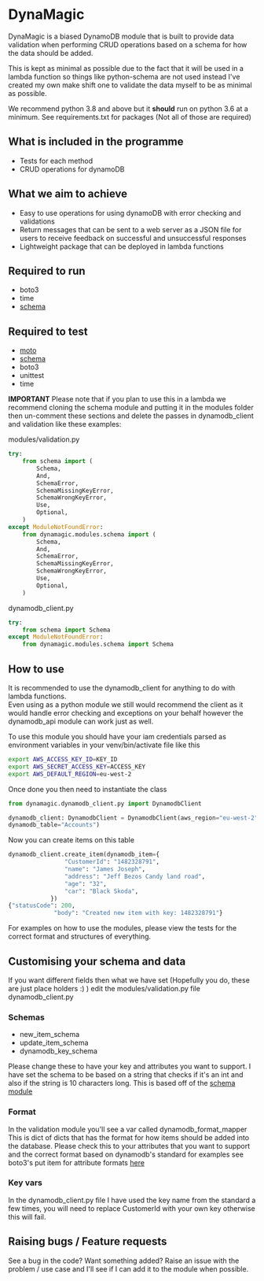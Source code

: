 # DynaMagic

DynaMagic is a biased DynamoDB module that is built to provide data validation when performing CRUD operations based on a schema for how the data should be added.

This is kept as minimal as possible due to the fact that it will be used in a lambda function so things like python-schema are not used instead I've created my own make shift one to validate the data myself to be as minimal as possible.

We recommend python 3.8 and above but it **should** run on python 3.6 at a minimum. See requirements.txt for packages (Not all of those are required)

## What is included in the programme

- Tests for each method
- CRUD operations for dynamoDB

## What we aim to achieve

- Easy to use operations for using dynamoDB with error checking and validations
- Return messages that can be sent to a web server as a JSON file for users to receive feedback on successful and unsuccessful responses
- Lightweight package that can be deployed in lambda functions

## Required to run

- boto3
- time
- [schema](https://pypi.org/project/schema/)

## Required to test

- [moto](http://docs.getmoto.org/en/latest/)
- [schema](https://pypi.org/project/schema/)
- boto3
- unittest
- time

**IMPORTANT** Please note that if you plan to use this in a lambda we recommend cloning the schema module and putting it in the modules folder then un-comment these sections and delete the passes
in dynamodb_client and validation like these examples:

modules/validation.py

```python
try:
    from schema import (
        Schema,
        And,
        SchemaError,
        SchemaMissingKeyError,
        SchemaWrongKeyError,
        Use,
        Optional,
    )
except ModuleNotFoundError:
    from dynamagic.modules.schema import (
        Schema,
        And,
        SchemaError,
        SchemaMissingKeyError,
        SchemaWrongKeyError,
        Use,
        Optional,
    )
```

dynamodb_client.py

```python
try:
    from schema import Schema
except ModuleNotFoundError:
    from dynamagic.modules.schema import Schema
```

## How to use

It is recommended to use the dynamodb_client for anything to do with lambda functions.  
Even using as a python module we still would recommend the client as it would handle error checking and exceptions on your behalf however the dynamodb_api module can work just as well.

To use this module you should have your iam credentials parsed as environment variables in your venv/bin/activate file like this

```bash
export AWS_ACCESS_KEY_ID=KEY_ID
export AWS_SECRET_ACCESS_KEY=ACCESS_KEY
export AWS_DEFAULT_REGION=eu-west-2
```

Once done you then need to instantiate the class

```python
from dynamagic.dynamodb_client.py import DynamodbClient

dynamodb_client: DynamodbClient = DynamodbClient(aws_region="eu-west-2",
dynamodb_table="Accounts")
```

Now you can create items on this table

```python
dynamodb_client.create_item(dynamodb_item={
                "CustomerId": "1482328791",
                "name": "James Joseph",
                "address": "Jeff Bezos Candy land road",
                "age": "32",
                "car": "Black Skoda",
            })
{"statusCode": 200,
             "body": "Created new item with key: 1482328791"}
```

For examples on how to use the modules, please view the tests for the correct format and structures of everything.

## Customising your schema and data

If you want different fields then what we have set (Hopefully you do, these are just place holders :) ) edit the modules/validation.py file dynamodb_client.py

### Schemas

- new_item_schema
- update_item_schema
- dynamodb_key_schema

Please change these to have your key and attributes you want to support. I have set the schema to be based on a string that checks if it's an int and also if the string is 10 characters long. This is based off of the [schema module](https://pypi.org/project/schema/)

### Format

In the validation module you'll see a var called dynamodb_format_mapper
This is dict of dicts that has the format for how items should be added into the database. Please check this to your attributes that you want to support and the correct format based on dynamodb's standard for examples see boto3's put item for attribute formats [here](https://boto3.amazonaws.com/v1/documentation/api/latest/reference/services/dynamodb.html#DynamoDB.Client.put_item)

### Key vars

In the dynamodb_client.py file I have used the key name from the standard a few times, you will need to replace CustomerId with your own key otherwise this will fail.

## Raising bugs / Feature requests

See a bug in the code? Want something added? Raise an issue with the problem / use case and I'll see if I can add it to the module when possible.
